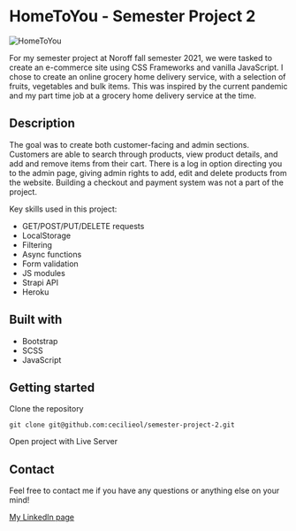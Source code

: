 # HomeToYou - Semester Project 2

![HomeToYou](https://user-images.githubusercontent.com/71260714/172362092-8d32e89d-c24d-4ca9-bd27-d01897b7dc0a.jpg)

For my semester project at Noroff fall semester 2021, we were tasked to create an e-commerce site using CSS Frameworks and vanilla JavaScript. I chose to create an online grocery home delivery service, with a selection of fruits, vegetables and bulk items. This was inspired by the current pandemic and my part time job at a grocery home delivery service at the time.

## Description
The goal was to create both customer-facing and admin sections. Customers are able to search through products, view product details, and add and remove items from their cart. There is a log in option directing you to the admin page, giving admin rights to add, edit and delete products from the website. Building a checkout and payment system was not a part of the project.

Key skills used in this project:
-	GET/POST/PUT/DELETE requests
-	LocalStorage
-	Filtering
-	Async functions
-	Form validation
-	JS modules
-	Strapi API
-	Heroku

## Built with
- Bootstrap
- SCSS
- JavaScript

## Getting started

Clone the repository
```
git clone git@github.com:cecilieol/semester-project-2.git
```

Open project with Live Server

## Contact
Feel free to contact me if you have any questions or anything else on your mind!

[My LinkedIn page](https://www.linkedin.com/in/cecilie-hovde-olsen/)

